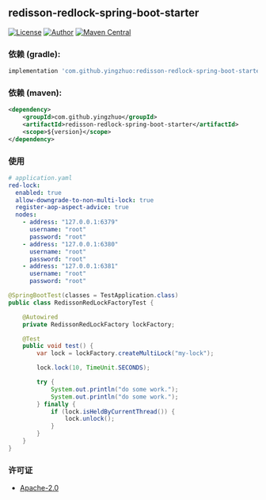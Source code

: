 ## redisson-redlock-spring-boot-starter

[![License](https://img.shields.io/badge/License-Apache%20v2.0-red?style=flat-square)](https://www.apache.org/licenses/LICENSE-2.0)
[![Author](https://img.shields.io/badge/yingzhor%40gmail.com-F0FF00?style=flat-square)](mailto:yingzhor@gmail.com)
[![Maven Central](https://img.shields.io/maven-central/v/com.github.yingzhuo/redisson-redlock-spring-boot-starter.svg?label=Maven%20Central&style=flat-square)](https://search.maven.org/search?q=g:%22com.github.yingzhuo%22%20AND%20a:%22redisson-redlock-spring-boot-starter%22)

### 依赖 (gradle):

```groovy
implementation 'com.github.yingzhuo:redisson-redlock-spring-boot-starter:${version}'
```

### 依赖 (maven):

```xml
<dependency>
    <groupId>com.github.yingzhuo</groupId>
    <artifactId>redisson-redlock-spring-boot-starter</artifactId>
    <scope>${version}</scope>
</dependency>
```

### 使用

```yaml
# application.yaml
red-lock:
  enabled: true
  allow-downgrade-to-non-multi-lock: true
  register-aop-aspect-advice: true
  nodes:
    - address: "127.0.0.1:6379"
      username: "root"
      password: "root"
    - address: "127.0.0.1:6380"
      username: "root"
      password: "root"
    - address: "127.0.0.1:6381"
      username: "root"
      password: "root"
```

```java
@SpringBootTest(classes = TestApplication.class)
public class RedissonRedLockFactoryTest {

    @Autowired
    private RedissonRedLockFactory lockFactory;

    @Test
    public void test() {
        var lock = lockFactory.createMultiLock("my-lock");

        lock.lock(10, TimeUnit.SECONDS);

        try {
            System.out.println("do some work.");
            System.out.println("do some work.");
        } finally {
            if (lock.isHeldByCurrentThread()) {
                lock.unlock();
            }
        }
    }
}
```

### 许可证

* [Apache-2.0](./LICENSE.txt)
